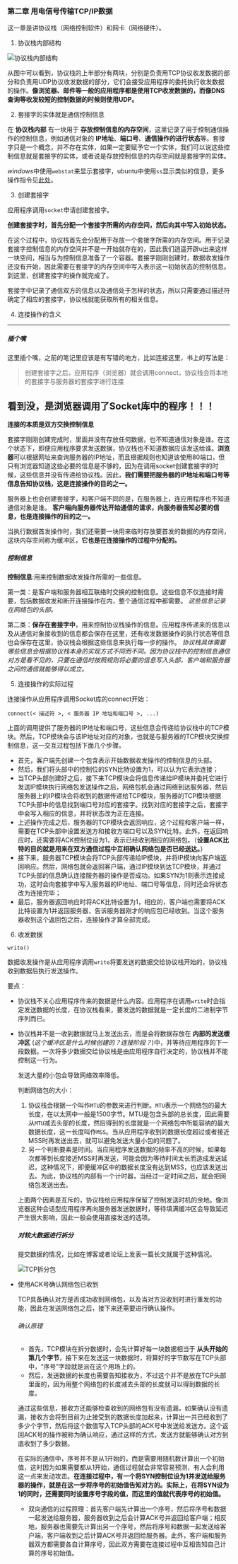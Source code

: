 ### 第二章 用电信号传输TCP/IP数据

这一章是讲协议栈（网络控制软件）和网卡（网络硬件）。

1. 协议栈内部结构

![协议栈内部结构](./images/协议栈内部结构.png)

从图中可以看到，协议栈的上半部分有两块，分别是负责用TCP协议收发数据的部分和负责用UDP协议收发数据的部分，它们会接受应用程序的委托执行收发数据的操作。**像浏览器、邮件等一般的应用程序都是使用TCP收发数据的，而像DNS查询等收发较短的控制数据的时候则使用UDP。**

2. 套接字的实体就是通信控制信息

在 **协议栈内部** 有一块用于 **存放控制信息的内存空间**，这里记录了用于控制通信操作的控制信息，例如通信对象的 **IP地址**、**端口号**、**通信操作的进行状态**等。套接字只是一个概念，并不存在实体，如果一定要赋予它一个实体，我们可以说这些控制信息就是套接字的实体，或者说是存放控制信息的内存空间就是套接字的实体。

*windows*中使用`webstat`来显示套接字，ubuntu中使用`ss`显示类似的信息，更多操作指令见[此处](https://blog.csdn.net/zeweig/article/details/51760624)。

3. 创建套接字

应用程序调用`socket`申请创建套接字。

**创建套接字时，首先分配一个套接字所需的内存空间，然后向其中写入初始状态。**

在这个过程中，协议栈首先会分配用于存放一个套接字所需的内存空间。用于记录套接字控制信息的内存空间并不是一开始就存在的，因此我们逍遥开辟u出来这样一块空间，相当与为控制信息准备了一个容器。套接字刚刚创建时，数据收发操作还没有开始，因此需要在套接字的内存空间中写入表示这一初始状态的控制信息。到这里，创建套接字的操作就完成了。

套接字中记录了通信双方的信息以及通信处于怎样的状态，所以只需要通过描述符确定了相应的套接字，协议栈就能获取所有的相关信息。

4. 连接操作的含义

---
##### 插个嘴

这里插个嘴，之前的笔记里应该是有写错的地方，比如连接这里，书上的写法是：

>创建套接字之后，应用程序（浏览器）就会调用connect，协议栈会将本地的套接字与服务器的套接字进行连接

看到没，是浏览器调用了Socket库中的程序！！！
---

**连接的本质是双方交换控制信息**

套接字刚刚创建完成时，里面并没有存放任何数据，也不知道通信对象是谁。在这个状态下，即便应用程序要求发送数据，协议栈也不知道数据应该发送给谁。**浏览器**可以根据网址来查询服务器的IP地址，而且根据规则也知道该使用80端口，但只有浏览器知道这些必要的信息是不够的，因为在调用socket创建套接字的时候，这些信息并没有传递给协议栈。因此，**我们需要把服务器的IP地址和端口号等信息告知协议栈，这是连接操作的目的之一。**

服务器上也会创建套接字，和客户端不同的是，在服务器上，连应用程序也不知道通信对象是谁。 **客户端向服务器传达开始通信的请求，向服务器告知必要的信息，也是连接操作的目的之一。**

当执行数据首发操作时，我们还需要一块用来临时存放要首发的数据的内存空间，这块内存空间称为缓冲区，**它也是在连接操作的过程中分配的。**

##### 控制信息

**控制信息**:用来控制数据收发操作所需的一些信息。

第一类：是客户端和服务器相互联络时交换的控制信息。这些信息不仅连接时需要，包括数据收发和断开连接操作在内，整个通信过程中都需要。 *这些信息记录在网络包的头部。*

第二类：**保存在套接字中**，用来控制协议栈操作的信息。应用程序传递来的信息以及从通信对象接收到的信息都会保存在这里，还有收发数据操作的执行状态等信息也会保存在这里，协议栈会根据这些信息来执行每一步的操作。 *协议栈具体需要哪些信息会根据协议栈本身的实现方式不同而不同。因为协议栈中的控制信息通信对方是看不见的，只要在通信时按照规则将必要的信息写入头部，客户端和服务器之间的通信就能够得以成立。*

5. 连接操作的实际过程

连接操作从应用程序调用Socket库的connect开始：

```
connect(< 描述符 >, < 服务器 IP 地址和端口号 >, ...)
```

上面的调用提供了服务器的IP地址和端口号，这些信息会传递给协议栈中的TCP模块。然后，TCP模块会与该IP地址对应的对象，也就是与服务器的TCP模块交换控制信息，这一交互过程包括下面几个步骤。

- 首先，客户端先创建一个包含表示开始数据收发操作的控制信息的头部。
- 然后，我们将头部中的控制位的SYN比特设置为1，可以认为它表示连接；
- 当TCP头部创建好之后，接下来TCP模块会将信息传递给IP模块并委托它进行发送IP模块执行网络包发送操作之后，网络包机会通过网络到达服务器，然后服务器上的IP模块会将收到的数据传递给TCP模块，服务器的TCP模块根据TCP头部中的信息找到端口号对应的套接字。找到对应的套接字之后，套接字中会写入相应的信息，并将状态改为正在连接。
- 上述操作完成之后，服务器的TCP模块会返回响应，这个过程和客户端一样，需要在TCP头部中设置发送方和接收方端口号以及SYN比特。此外，在返回响应时，还需要将ACK控制位设为1，表示已经收到相应的网络包。（**设置ACK比特的目的就是用来在双方通信过程中互相确认网络包是否已经送达。**）
- 接下来，服务器TCP模块会将TCP头部传递给IP模块，并将IP模块向客户端返回响应。然后，网络包就会返回客户端，通过IP模块到达TCP模块，并通过TCP头部的信息确认连接服务器的操作是否成功。如果SYN为1则表示连接成功，这时会向套接字中写入服务器的IP地址、端口号等信息，同时还会将状态改为连接完毕；
- 最后，服务器返回响应时将ACK比特设置为1，相应的，客户端也需要将ACK比特设置为1并返回服务器，告诉服务器刚才的响应包已经收到。当这个服务器收到这个返回包之后，连接操作才算全部完成。

6. 收发数据

```
write()
```

数据收发操作是从应用程序调用`write`将要发送的数据交给协议栈开始的，协议栈收到数据后执行发送操作。

要点：

- 协议栈不关心应用程序传来的数据是什么内容。应用程序在调用`write`时会指定发送数据的长度，在协议栈看来，要发送的数据就是一定长度的二进制字节序列而已。
- 协议栈并不是一收到数据就马上发送出去，而是会将数据存放在 **内部的发送缓冲区** (*这个缓冲区是什么时候创建的？连接阶段？*)中，并等待应用程序的下一段数据。一次将多少数据交给协议栈是由应用程序自行决定的，协议栈并不能控制这一行为。

    发送大量的小包会导致网络效率降低。

    判断网络包的大小：

    1. 协议栈会根据一个叫作`MTU`的参数来进行判断。`MTU`表示一个网络包的最大长度，在以太网中一般是1500字节。MTU是包含头部的总长度，因此需要从`MTU`减去头部的长度，然后得到的长度就是一个网络包中所能容纳的最大数据长度，这一长度叫作`MSS`。当从应用程序收到的数据长度超过或者接近MSS时再发送出去，就可以避免发送大量小包的问题了。
    2. 另一个判断要素是时间。当应用程序发送数据的频率不高的时候，如果每次都等到长度接近MSS时再发送，可能会因为等待时间太长而造成发送延迟，这种情况下，即便缓冲区中的数据长度没有达到MSS，也应该发送出去。为此，协议栈的内部有一个计时器，当经过一定时间之后，就会把网络包发送出去。

    上面两个因素是互斥的，协议栈给应用程序保留了控制发送时机的余地。像浏览器这种会话型应用程序再向服务器发送数据时，等待填满缓冲区会导致延迟产生很大影响，因此一般会使用直接发送的选项。

    ##### 对较大数据进行拆分

    提交数据的情况，比如在博客或者论坛上发表一篇长文就属于这种情况。


    ![TCP拆分包](./images/TCP拆分包.PNG)

- 使用ACK号确认网络包已收到

    TCP具备确认对方是否成功收到网络包，以及当对方没收到时进行重发的功能，因此在发送网络包之后，接下来还需要进行确认操作。

    ###### 确认原理

    - 首先，TCP模块在拆分数据时，会先计算好每一块数据相当于 **从头开始的第几个字节**，接下来在发送这一块数据时，将算好的字节数写在TCP头部中，“序号”字段就是派在这个用场上的。
    - 然后，发送数据的长度也需要告知接收方，不过这个并不是放在TCP头部里面的，因为用整个网络包的长度减去头部的长度就可以得到数据的长度。

    通过这些信息，接收方还能够检查收到的网络包有没有遗漏，如果确认没有遗漏，接收方会将到目前为止接受到的数据长度加起来，计算出一共已经收到了多少个字节，然后将这个数值写入TCP头部的ACK号中发送给发送方。这个返回ACK号的操作被称为确认响应，通过这样的方式，发送方就能够确认对方到底收到了多少数据。

    在实际的通信中，序号并不是从1开始的，而是需要用随机数计算出一个初始值，这时因为如果需要都从1开始，通信过程就会非常容易预测，有人会利用这一点来发动攻击。**在连接过程中，有一个将SYN控制位设为1并发送给服务器的操作，就是在这一步将序号的初始值告知对方的。实际上，在将SYN设为1的同时，还需要同时设置序号字段的值，而这里的值就代表序号的初始值。**

    - 双向通信的过程原理：首先客户端先计算出一个序号，然后将序号和数据一起发送给服务器，服务器收到之后会计算ACK号并返回给客户端；相反地，服务器也需要先计算出另一个序号，然后将序号和数据一起发送给客户端，客户端收到之后计算ACK号并返回给服务器。此外，客户端和服务器双方都需要各自计算序号，因此双方需要在连接过程中互相告知自己计算的序号初始值。


